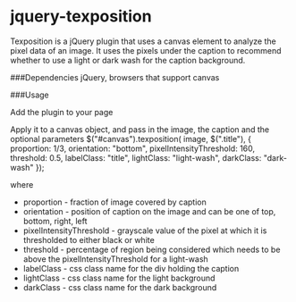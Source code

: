 jquery-texposition
===========

Texposition is a jQuery plugin that uses a canvas element to analyze the pixel data of an image. It uses the pixels under the caption to recommend whether to use a light or dark wash for the caption background.

###Dependencies
jQuery, browsers that support canvas

###Usage

Add the plugin to your page
    <link type="text/css" href="texposition.css">
    <script type="text/javascript" src="jquery.texposition.js"></script>

Apply it to a canvas object, and pass in the image, the caption and the optional parameters
    $("#canvas").texposition( image, $(".title"), { proportion: 1/3,
    	orientation: "bottom",
    	pixelIntensityThreshold: 160,
    	threshold: 0.5,
    	labelClass: "title",
    	lightClass: "light-wash",
    	darkClass: "dark-wash"
    });

where
* proportion - fraction of image covered by caption
* orientation - position of caption on the image and can be one of top, bottom, right, left
* pixelIntensityThreshold - grayscale value of the pixel at which it is thresholded to either black or white
* threshold - percentage of region being considered which needs to be above the pixelIntensityThreshold for a light-wash
* labelClass - css class name for the div holding the caption
* lightClass - css class name for the light background
* darkClass - css class name for the dark background
    